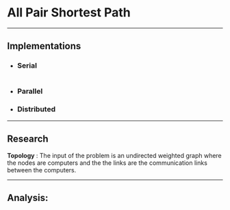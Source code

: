 # **All Pair Shortest Path**

---

## Implementations

-   ### Serial

    ```

    ```

-   ### Parallel

-   ### Distributed

---

## Research

**Topology** : The input of the problem is an undirected weighted graph where the nodes are computers and the the links are the communication links between the computers. 

---

## Analysis:
